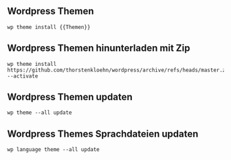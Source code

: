 ## Wordpress Themen 
```
wp theme install {{Themen}}

```

## Wordpress Themen hinunterladen mit Zip
```
wp theme install https://github.com/thorstenkloehn/wordpress/archive/refs/heads/master.zip --activate

```

## Wordpress Themen updaten

```
wp theme --all update

```

## Wordpress Themes Sprachdateien updaten

```
wp language theme --all update

```